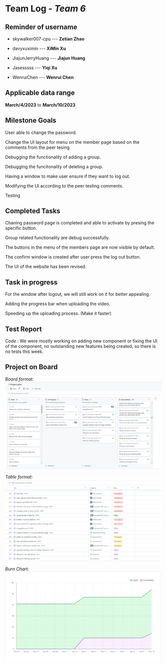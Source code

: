 # Team Log - _Team 6_

## Reminder of username 
* skywalker007-cpu --- **Zetian Zhao**

* davyxuximin --- **XiMin Xu**

* JiajunJerryHuang --- **Jiajun Huang**

* Jasesssss --- **Yiqi Xu**

* WenruiChen --- **Wenrui Chen**

## Applicable data range
**March/4/2023** to **March/10/2023**

## Milestone Goals
User able to change the password.

Change the UI layout for menu on the member page based on the comments from the peer tesing. 

Debugging the functionality of adding a group.

Debugging the funcitonality of deleting a group. 

Having a window to make user ensure if they want to log out. 

Modifying the UI according to the peer testing comments. 

Testing

## Completed Tasks 
Chaning password page is completed and able to activate by presing the specific button.

Group related functionality are debug successfully. 

The buttons in the menu of the members page are now visible by default. 

The confirm window is created after user press the log out button. 

The UI of the website has been revised. 

## Task in progress
For the window after logout, we will still work on it for better appealing. 

Adding the progress bar when uploading the video. 

Speeding up the uploading process. (Make it faster)

## Test Report
*Code :*
We were mostly working on adding new component or fixing the UI of the component, no outstanding new features being created, so there is no tests this week.

## Project on Board
*Board format:*
![Board](./Board.png)

*Table format:*
![Table](./Table.png)

*Burn Chart:*
![Chart](./Chart.png)